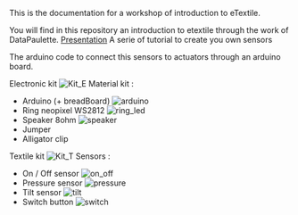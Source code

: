 This is the documentation for a workshop of introduction to eTextile.

You will find in this repository an introduction to etextile through the work of DataPaulette.
[Presentation](https://github.com/DataPaulette/WS-IFA-2024/blob/main/Introduction-DP.pdf)
A serie of tutorial to create you own sensors

The arduino code to connect this sensors to actuators through an arduino board.

Electronic kit
![Kit_E](img_sources/kit_electronic.jpg)
Material kit :
- Arduino (+ breadBoard)
![arduino](img_sources/arduino_breadboard.jpg)
- Ring neopixel WS2812
![ring_led](img_sources/neopixel_ring.jpg)
- Speaker 8ohm
![speaker](img_sources/speaker.jpg)
- Jumper
- Alligator clip

Textile kit
![Kit_T](img_sources/kit_textile.jpg)
Sensors :
- On / Off sensor
![on_off](img_sources/on_off_sensor.jpg)
- Pressure sensor
![pressure](img_sources/pressure_sensor.jpg)
- Tilt sensor
![tilt](img_sources/tilt_sensor.jpg)
- Switch button
![switch](img_sources/switch_button.jpg)
